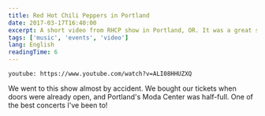 ```yaml
---
title: Red Hot Chili Peppers in Portland
date: 2017-03-17T16:40:00
excerpt: A short video from RHCP show in Portland, OR. It was a great show, and one of the greatest concerts I've been to.
tags: ['music', 'events', 'video']
lang: English
readingTime: 6
---
```


`youtube: https://www.youtube.com/watch?v=ALI08HHUZXQ`

We went to this show almost by accident. We bought our tickets when doors were already open, and Portland's Moda Center was half-full. One of the best concerts I've been to!